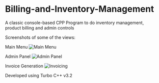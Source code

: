 # Billing-and-Inventory-Management
A classic console-based CPP Program to do inventory management, product billing and admin controls

Screenshots of some of the views:

Main Menu
![Main Menu](https://i.imgur.com/iY7pMwG.jpeg)  

Admin Panel
![Admin Panel](https://i.imgur.com/uVbFWpn.jpg)

Invoice Generation
![Invoicing](https://i.imgur.com/vWXOIWF.jpg)

Developed using Turbo C++ v3.2